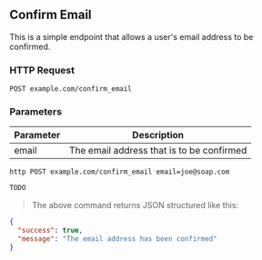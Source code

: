 ## Confirm Email
This is a simple endpoint that allows a user's email address to be confirmed.
 
### HTTP Request

`POST example.com/confirm_email`

### Parameters

Parameter | Description
--------- | -----------
email | The email address that is to be confirmed  
 
```shell
http POST example.com/confirm_email email=joe@soap.com
```

```javascript
TODO
```

> The above command returns JSON structured like this:

```json
{
  "success": true,
  "message": "The email address has been confirmed"
}
```

